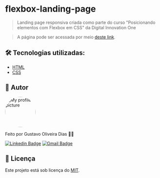 # flexbox-landing-page
> Landing page responsiva criada como parte do curso "Posicionando elementos com Flexbox em CSS" da Digital Innovation One

> A página pode ser acessada por meio [deste link](https://gustavogod.github.io/flexbox-landing-page/).

## 🛠 Tecnologias utilizadas:

- [HTML](https://html.spec.whatwg.org/multipage/)
- [CSS](https://www.w3.org/TR/CSS/#css)

## 🧔 Autor
 <img style="border-radius: 100%;" src="https://avatars.githubusercontent.com/u/13698021?v=4" width="100px;" alt="My profile picture"/>

Feito por Gustavo Oliveira Dias 👋🏽

[![Linkedin Badge](https://img.shields.io/badge/-Gustavo-blue?style=flat-square&logo=Linkedin&logoColor=white&link=https://www.linkedin.com/in/gustavo-dias-22117012b/)](https://www.linkedin.com/in/tgmarinho/) 
[![Gmail Badge](https://img.shields.io/badge/-gustavodias.god@gmail.com-c14438?style=flat-square&logo=Gmail&logoColor=white&link=mailto:gustavodias.god@gmail.com)](mailto:gustavodias.god@gmail.com)

## 🔑 Licença 

Este projeto está sob licença do [MIT](https://opensource.org/licenses/mit-license.php).
